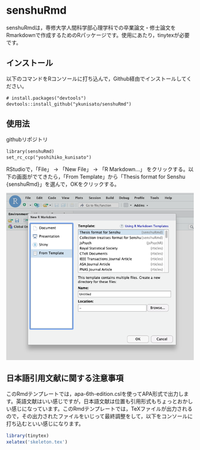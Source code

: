 
<!-- README.md is generated from README.Rmd. Please edit that file -->

# senshuRmd

<!-- badges: start -->

<!-- badges: end -->

senshuRmdは，専修大学人間科学部心理学科での卒業論文・修士論文をRmarkdownで作成するためのRパッケージです。使用にあたり，tinytexが必要です。

## インストール

以下のコマンドをRコンソールに打ち込んで，Github経由でインストールしてください。

    # install.packages("devtools")
    devtools::install_github("ykunisato/senshuRmd")

## 使用法

githubリポジトリ

    library(senshuRmd)
    set_rc_ccp("yoshihiko_kunisato")

RStudioで，「File」 -\> 「New File」 -\> 「R Markdown…」
をクリックする。以下の画面がでてきたら，「From
Template」から「Thesis format for Senshu
{senshuRmd}」を選んで，OKをクリックする。

![](fig/fig1.png)

## 日本語引用文献に関する注意事項

このRmdテンプレートでは，apa-6th-edition.cslを使ってAPA形式で出力します。英語文献はいい感じですが，日本語文献は位置も引用形式もちょっとおかしい感じになっています。このRmdテンプレートでは，TeXファイルが出力されるので，その出力されたファイルをいじって最終調整をして，以下をコンソールに打ち込むといい感じになります。

``` r
library(tinytex)
xelatex('skeleton.tex')
```
